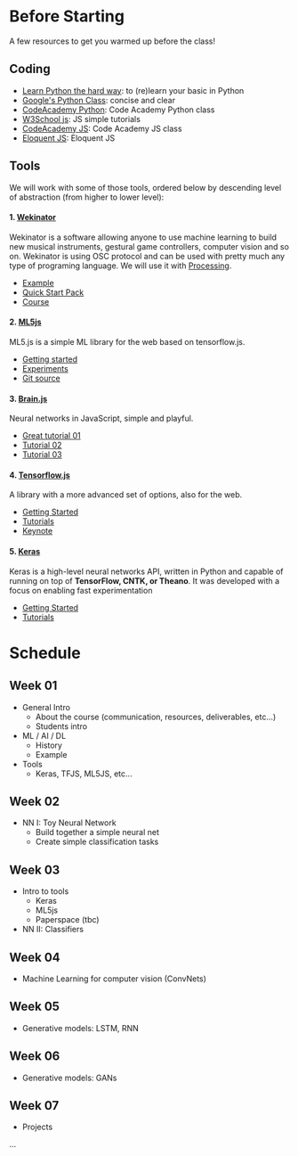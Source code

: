# Before Starting

A few resources to get you warmed up before the class!

## Coding

+ [Learn Python the hard way][ref-learn-python-the-hardway]: to (re)learn your basic in Python
+ [Google's Python Class][ref-google-python]: concise and clear
+ [CodeAcademy Python][ref-ca-python]: Code Academy Python class
+ [W3School js][ref-w3s-js]: JS simple tutorials
+ [CodeAcademy JS][ref-ca-js]: Code Academy JS class
+ [Eloquent JS][ref-el-js]: Eloquent JS

## Tools

We will work with some of those tools, ordered below by descending level of abstraction (from higher to lower level):

#### 1. [Wekinator](http://www.wekinator.org/) 

Wekinator is a software allowing anyone to use machine learning to build new musical instruments, gestural game controllers, computer vision and so on. Wekinator is using OSC protocol and can be used with pretty much any type of programing language. We will use it with [Processing](https://processing.org/).

* [Example](http://www.wekinator.org/examples/)
* [Quick Start Pack](http://www.wekinator.org/examples/#Quick_Start_Pack)
* [Course](https://www.kadenze.com/courses/machine-learning-for-musicians-and-artists/info)

#### 2. [ML5js](https://ml5js.org) 

ML5.js is a simple ML library for the web based on tensorflow.js. 

* [Getting started](https://ml5js.org/docs/getting-started)
* [Experiments](https://ml5js.org/en/experiments)
* [Git source](https://github.com/ml5js)


#### 3. [Brain.js](https://github.com/BrainJS/brain.js) 

Neural networks in JavaScript, simple and playful.

* [Great tutorial 01](https://scrimba.com/c/c36zkcb)
* [Tutorial 02](https://www.youtube.com/watch?v=9Hz3P1VgLz4)
* [Tutorial 03](https://www.youtube.com/watch?v=lvzekeBQsSo)


#### 4. [Tensorflow.js](https://js.tensorflow.org/)

A library with a more advanced set of options, also for the web.

* [Getting Started](https://js.tensorflow.org/#getting-started)
* [Tutorials](https://js.tensorflow.org/tutorials/)
* [Keynote](https://www.youtube.com/watch?v=YB-kfeNIPCE)


#### 5. [Keras](https://keras.io)

Keras is a high-level neural networks API, written in Python and capable of running on top of **TensorFlow, CNTK, or Theano**. It was developed with a focus on enabling fast experimentation
* [Getting Started](https://keras.io/#getting-started-30-seconds-to-keras)
* [Tutorials](https://blog.keras.io/index.html)


# Schedule

## Week 01

+ General Intro 
  + About the course (communication, resources, deliverables, etc…)
  + Students intro
+ ML / AI / DL
  + History
  + Example
+ Tools
  + Keras, TFJS, ML5JS, etc...

## Week 02

+ NN I: Toy Neural Network
  + Build together a simple neural net
  + Create simple classification tasks

## Week 03

+ Intro to tools
  + Keras
  + ML5js
  + Paperspace (tbc)
+ NN II: Classifiers

## Week 04

+ Machine Learning for computer vision (ConvNets)

## Week 05

+ Generative models: LSTM, RNN

## Week 06

+ Generative models: GANs

## Week 07

+ Projects

...


[ref-learn-python-the-hardway]: http:https://www.learnpythonthehardway.org
[ref-google-python]: https://developers.google.com/edu/python/ 
[ref-ca-python]: https://www.codecademy.com/learn/learn-python 
[ref-w3s-js]: https://www.w3schools.com/js/default.asp 
[ref-ca-js]: https://www.codecademy.com/learn/introduction-to-javascript 
[ref-el-js]: https://eloquentjavascript.net 